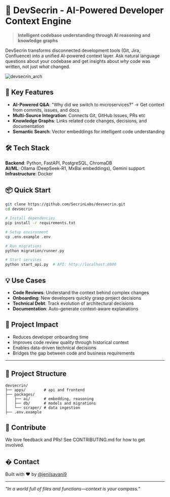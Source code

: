 # 🧠 DevSecrin - AI-Powered Developer Context Engine

> **Intelligent codebase understanding through AI reasoning and knowledge graphs**

DevSecrin transforms disconnected development tools (Git, Jira, Confluence) into a unified AI-powered context layer. Ask natural language questions about your codebase and get insights about *why* code was written, not just *what* changed.

![devsecrin_arch](https://github.com/SecrinLabs/devsecrin/blob/main/static/img/image.png)

## 🚀 Key Features

- **AI-Powered Q&A**: "Why did we switch to microservices?" → Get context from commits, issues, and docs
- **Multi-Source Integration**: Connects Git, GitHub Issues, PRs etc
- **Knowledge Graphs**: Links related code changes, decisions, and documentation
- **Semantic Search**: Vector embeddings for intelligent code understanding

## 🛠️ Tech Stack

**Backend**: Python, FastAPI, PostgreSQL, ChromaDB  
**AI/ML**: Ollama (DeepSeek-R1, MxBai embeddings), Gemini support  
**Infrastructure**: Docker

## 📦 Quick Start

```bash
git clone https://github.com/SecrinLabs/devsecrin.git
cd devsecrin

# Install dependencies
pip install -r requirements.txt

# Setup environment
cp .env.example .env

# Run migrations
python migration/runner.py

# Start services
python start_api.py  # API: http://localhost:8000
```

## 💡 Use Cases

- **Code Reviews**: Understand the context behind complex changes
- **Onboarding**: New developers quickly grasp project decisions
- **Technical Debt**: Track evolution of architectural decisions
- **Documentation**: Auto-generate context-aware explanations

## 🎯 Project Impact

- Reduces developer onboarding time
- Improves code review quality through historical context
- Enables data-driven technical decisions
- Bridges the gap between code and business requirements

--- 

## 🔧 Project Structure

```
devsecrin/
├── apps/        # api and frontend
├── packages/
│   ├── ai/      # embedding, reasoning
│   ├── db/      # models and migrations
│   └── scraper/ # data ingestion
├── .env.example
```

## 🤝 Contribute

We love feedback and PRs!
See CONTRIBUTING.md for how to get involved.

## � Contact

Built with ❤️ by [@jenilsavani9](https://github.com/jenilsavani9)  

---

*"In a world full of files and functions—context is your compass."*
